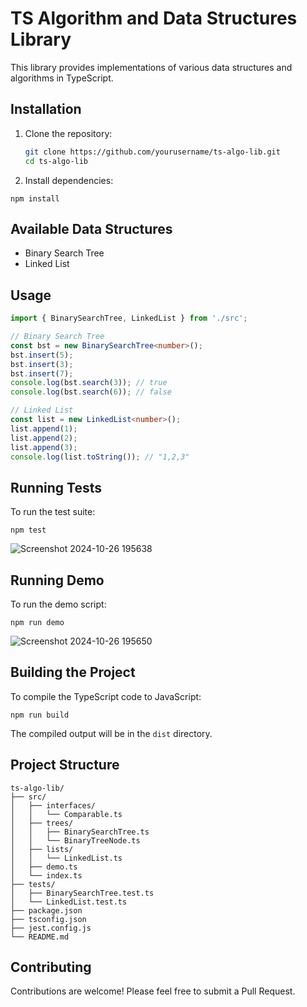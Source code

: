 # TS Algorithm and Data Structures Library

This library provides implementations of various data structures and algorithms in TypeScript.

## Installation

1. Clone the repository:
   ```bash
   git clone https://github.com/yourusername/ts-algo-lib.git
   cd ts-algo-lib
   ```
2. Install dependencies:

```shellscript
npm install
```

## Available Data Structures

- Binary Search Tree
- Linked List

## Usage

```typescript
import { BinarySearchTree, LinkedList } from './src';

// Binary Search Tree
const bst = new BinarySearchTree<number>();
bst.insert(5);
bst.insert(3);
bst.insert(7);
console.log(bst.search(3)); // true
console.log(bst.search(6)); // false

// Linked List
const list = new LinkedList<number>();
list.append(1);
list.append(2);
list.append(3);
console.log(list.toString()); // "1,2,3"
```

## Running Tests

To run the test suite:

```shellscript
npm test
```
![Screenshot 2024-10-26 195638](https://github.com/user-attachments/assets/3db92d17-99e3-4119-90bd-b3ebcb1301a5)

## Running Demo

To run the demo script:

```shellscript
npm run demo
```
![Screenshot 2024-10-26 195650](https://github.com/user-attachments/assets/b6f402c7-c115-47e9-825a-2c0baf98662e)

## Building the Project

To compile the TypeScript code to JavaScript:

```shellscript
npm run build
```

The compiled output will be in the `dist` directory.

## Project Structure

```plaintext
ts-algo-lib/
├── src/
│   ├── interfaces/
│   │   └── Comparable.ts
│   ├── trees/
│   │   ├── BinarySearchTree.ts
│   │   └── BinaryTreeNode.ts
│   ├── lists/
│   │   └── LinkedList.ts
│   ├── demo.ts
│   └── index.ts
├── tests/
│   ├── BinarySearchTree.test.ts
│   └── LinkedList.test.ts
├── package.json
├── tsconfig.json
├── jest.config.js
└── README.md
```

## Contributing

Contributions are welcome! Please feel free to submit a Pull Request.